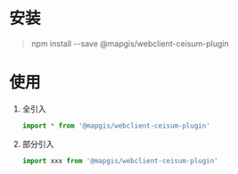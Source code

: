 # 安装

> npm install --save @mapgis/webclient-ceisum-plugin

# 使用

1. 全引入

    ```js
   import * from '@mapgis/webclient-ceisum-plugin' 
    ``` 
1. 部分引入
    ```js
   import xxx from '@mapgis/webclient-ceisum-plugin'
    ``` 